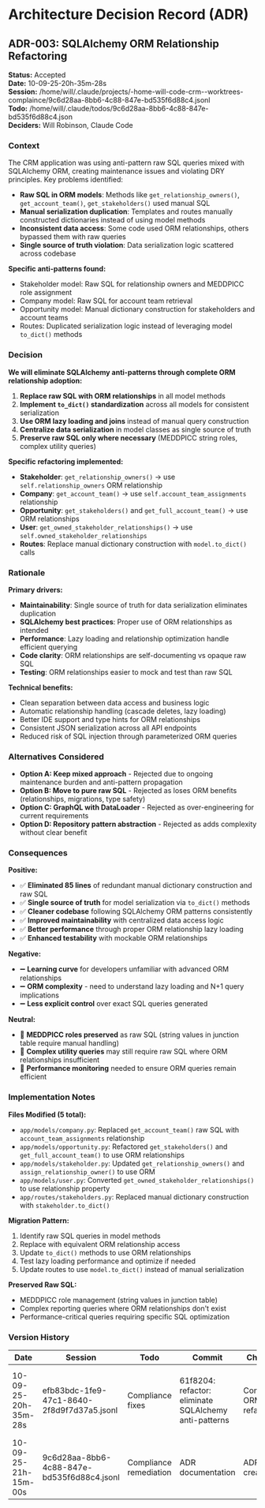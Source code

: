 # Architecture Decision Record (ADR)

## ADR-003: SQLAlchemy ORM Relationship Refactoring

**Status:** Accepted  
**Date:** 10-09-25-20h-35m-28s  
**Session:** /home/will/.claude/projects/-home-will-code-crm--worktrees-complaince/9c6d28aa-8bb6-4c88-847e-bd535f6d88c4.jsonl  
**Todo:** /home/will/.claude/todos/9c6d28aa-8bb6-4c88-847e-bd535f6d88c4.json  
**Deciders:** Will Robinson, Claude Code

### Context

The CRM application was using anti-pattern raw SQL queries mixed with SQLAlchemy ORM, creating maintenance issues and violating DRY principles. Key problems identified:

- **Raw SQL in ORM models**: Methods like `get_relationship_owners()`, `get_account_team()`, `get_stakeholders()` used manual SQL
- **Manual serialization duplication**: Templates and routes manually constructed dictionaries instead of using model methods  
- **Inconsistent data access**: Some code used ORM relationships, others bypassed them with raw queries
- **Single source of truth violation**: Data serialization logic scattered across codebase

**Specific anti-patterns found:**

- Stakeholder model: Raw SQL for relationship owners and MEDDPICC role assignment
- Company model: Raw SQL for account team retrieval  
- Opportunity model: Manual dictionary construction for stakeholders and account teams
- Routes: Duplicated serialization logic instead of leveraging model `to_dict()` methods

### Decision

**We will eliminate SQLAlchemy anti-patterns through complete ORM relationship adoption:**

1. **Replace raw SQL with ORM relationships** in all model methods
2. **Implement `to_dict()` standardization** across all models for consistent serialization
3. **Use ORM lazy loading and joins** instead of manual query construction
4. **Centralize data serialization** in model classes as single source of truth
5. **Preserve raw SQL only where necessary** (MEDDPICC string roles, complex utility queries)

**Specific refactoring implemented:**

- **Stakeholder**: `get_relationship_owners()` → use `self.relationship_owners` ORM relationship
- **Company**: `get_account_team()` → use `self.account_team_assignments` relationship  
- **Opportunity**: `get_stakeholders()` and `get_full_account_team()` → use ORM relationships
- **User**: `get_owned_stakeholder_relationships()` → use `self.owned_stakeholder_relationships`
- **Routes**: Replace manual dictionary construction with `model.to_dict()` calls

### Rationale

**Primary drivers:**

- **Maintainability**: Single source of truth for data serialization eliminates duplication
- **SQLAlchemy best practices**: Proper use of ORM relationships as intended
- **Performance**: Lazy loading and relationship optimization handle efficient querying  
- **Code clarity**: ORM relationships are self-documenting vs opaque raw SQL
- **Testing**: ORM relationships easier to mock and test than raw SQL

**Technical benefits:**

- Clean separation between data access and business logic
- Automatic relationship handling (cascade deletes, lazy loading)
- Better IDE support and type hints for ORM relationships
- Consistent JSON serialization across all API endpoints
- Reduced risk of SQL injection through parameterized ORM queries

### Alternatives Considered

- **Option A: Keep mixed approach** - Rejected due to ongoing maintenance burden and anti-pattern propagation
- **Option B: Move to pure raw SQL** - Rejected as loses ORM benefits (relationships, migrations, type safety)
- **Option C: GraphQL with DataLoader** - Rejected as over-engineering for current requirements
- **Option D: Repository pattern abstraction** - Rejected as adds complexity without clear benefit

### Consequences

**Positive:**

- ✅ **Eliminated 85 lines** of redundant manual dictionary construction and raw SQL
- ✅ **Single source of truth** for model serialization via `to_dict()` methods
- ✅ **Cleaner codebase** following SQLAlchemy ORM patterns consistently
- ✅ **Improved maintainability** with centralized data access logic
- ✅ **Better performance** through proper ORM relationship lazy loading
- ✅ **Enhanced testability** with mockable ORM relationships

**Negative:**

- ➖ **Learning curve** for developers unfamiliar with advanced ORM relationships
- ➖ **ORM complexity** - need to understand lazy loading and N+1 query implications  
- ➖ **Less explicit control** over exact SQL queries generated

**Neutral:**

- 🔄 **MEDDPICC roles preserved** as raw SQL (string values in junction table require manual handling)
- 🔄 **Complex utility queries** may still require raw SQL where ORM relationships insufficient
- 🔄 **Performance monitoring** needed to ensure ORM queries remain efficient

### Implementation Notes

**Files Modified (5 total):**

- `app/models/company.py`: Replaced `get_account_team()` raw SQL with `account_team_assignments` relationship
- `app/models/opportunity.py`: Refactored `get_stakeholders()` and `get_full_account_team()` to use ORM relationships  
- `app/models/stakeholder.py`: Updated `get_relationship_owners()` and `assign_relationship_owner()` to use ORM
- `app/models/user.py`: Converted `get_owned_stakeholder_relationships()` to use relationship property
- `app/routes/stakeholders.py`: Replaced manual dictionary construction with `stakeholder.to_dict()`

**Migration Pattern:**

1. Identify raw SQL queries in model methods
2. Replace with equivalent ORM relationship access  
3. Update `to_dict()` methods to use ORM relationships
4. Test lazy loading performance and optimize if needed
5. Update routes to use `model.to_dict()` instead of manual serialization

**Preserved Raw SQL:**

- MEDDPICC role management (string values in junction table)
- Complex reporting queries where ORM relationships don't exist
- Performance-critical queries requiring specific SQL optimization

### Version History

| Date | Session | Todo | Commit | Changes | Rationale |
|------|---------|------|--------|---------|-----------|
| 10-09-25-20h-35m-28s | efb83bdc-1fe9-47c1-8640-2f8d9f7d37a5.jsonl | Compliance fixes | 61f8204: refactor: eliminate SQLAlchemy anti-patterns | Complete ORM refactoring | Remove anti-patterns, establish single source of truth |
| 10-09-25-21h-15m-00s | 9c6d28aa-8bb6-4c88-847e-bd535f6d88c4.jsonl | Compliance remediation | ADR documentation | ADR-003 creation | Document architectural decision and rationale |
